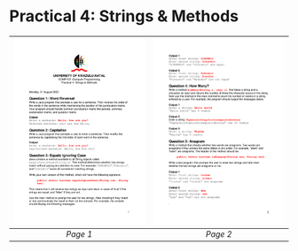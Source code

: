 # Practical 4: Strings & Methods

| ![](p1.png) | ![](p2.png) |
|:---:|:---:|
| *Page 1* | *Page 2* |